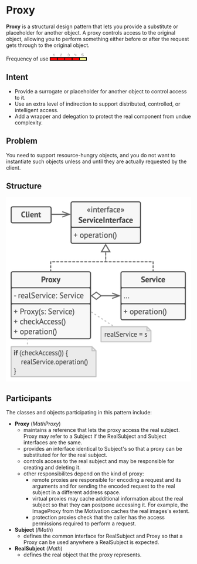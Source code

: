 # Proxy

**Proxy** is a structural design pattern that lets you provide a substitute or placeholder for another object. A proxy controls access to the original object, allowing you to perform something either before or after the request gets through to the original object.

Frequency of use ![medium-high](./img/use_medium_high.gif)

## Intent
* Provide a surrogate or placeholder for another object to control access to it.
* Use an extra level of indirection to support distributed, controlled, or intelligent access.
* Add a wrapper and delegation to protect the real component from undue complexity.

## Problem
You need to support resource-hungry objects, and you do not want to instantiate such objects unless and until they are actually requested by the client.

## Structure
![structure](./img/structure.png)

## Participants
The classes and objects participating in this pattern include:

* **Proxy** (*MathProxy*)
  * maintains a reference that lets the proxy access the real subject. Proxy may refer to a Subject if the RealSubject and Subject interfaces are the same.
  * provides an interface identical to Subject's so that a proxy can be substituted for for the real subject.
  * controls access to the real subject and may be responsible for creating and deleting it.
  * other responsibilites depend on the kind of proxy:
    * remote proxies are responsible for encoding a request and its arguments and for sending the encoded request to the real subject in a different address space.
    * virtual proxies may cache additional information about the real subject so that they can postpone accessing it. For example, the ImageProxy from the Motivation caches the real images's extent.
    * protection proxies check that the caller has the access permissions required to perform a request.
* **Subject** (*IMath*)
  * defines the common interface for RealSubject and Proxy so that a Proxy can be used anywhere a RealSubject is expected.
* **RealSubject** (*Math*)
  * defines the real object that the proxy represents.